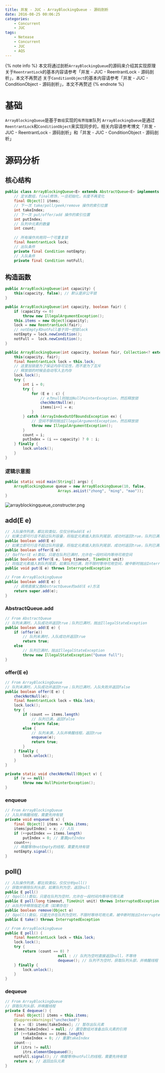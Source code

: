 ```yaml
---
title: 并发 - JUC - ArrayBlockingQueue - 源码剖析
date: 2016-08-25 00:06:25
categories:
    - Concurrent
    - JUC
tags:
    - Netease
    - Concurrent
    - JUC
    - AQS
---
```


{% note info %}
本文将通过剖析`ArrayBlockingQueue`的源码来介绍其实现原理
关于`ReentrantLock`的基本内容请参考「并发 - JUC - ReentrantLock - 源码剖析」，本文不再赘述
关于`ConditionObject`的基本内容请参考「并发 - JUC - ConditionObject - 源码剖析」，本文不再赘述
{% endnote %}

<!-- more -->

# 基础
`ArrayBlockingQueue`是基于`数组`实现的`有界阻塞`队列
`ArrayBlockingQueue`是通过`ReentrantLock`和`ConditionObject`来实现同步的，相关内容请参考博文「并发 - JUC - ReentrantLock - 源码剖析」和「并发 - JUC - ConditionObject - 源码剖析」

# 源码分析

## 核心结构
```Java
public class ArrayBlockingQueue<E> extends AbstractQueue<E> implements BlockingQueue<E>, java.io.Serializable {
    // 定长数组，final修饰，一旦初始化，长度不再变化
    final Object[] items;
    // 下一次 take/poll/peek/remove 操作的索引位置
    int takeIndex;
    // 下一次 put/offer/add 操作的索引位置
    int putIndex;
    // 队列中元素的数量
    int count;
    
    // 所有操作共用同一个可重复锁
    final ReentrantLock lock;
    // 出队条件
    private final Condition notEmpty;
    // 入队条件
    private final Condition notFull;
```

## 构造函数
```Java
public ArrayBlockingQueue(int capacity) {
    this(capacity, false); // 默认是非公平锁
}

public ArrayBlockingQueue(int capacity, boolean fair) {
    if (capacity <= 0)
        throw new IllegalArgumentException();
    this.items = new Object[capacity];
    lock = new ReentrantLock(fair);
    // notEmpty和notFull基于同一把锁lock
    notEmpty = lock.newCondition();
    notFull =  lock.newCondition();
}

public ArrayBlockingQueue(int capacity, boolean fair, Collection<? extends E> c) {
    this(capacity, fair);
    final ReentrantLock lock = this.lock;
    // 这里加锁是为了保证内存可见性，而不是为了互斥
    // 释放锁的时候会自动写入主内存
    lock.lock();
    try {
        int i = 0;
        try {
            for (E e : c) {
                // e为null则抛出NullPointerException，然后释放锁
                checkNotNull(e);
                items[i++] = e;
            }
        } catch (ArrayIndexOutOfBoundsException ex) {
            // 空间不够则抛出IllegalArgumentException，然后释放锁
            throw new IllegalArgumentException();
        }
        count = i;
        putIndex = (i == capacity) ? 0 : i;
    } finally {
        lock.unlock();
    }
}
```

### 逻辑示意图
```Java
public static void main(String[] args) {
    ArrayBlockingQueue queue = new ArrayBlockingQueue(10, false,
                        Arrays.asList("zhong", "ming", "mao"));
}
```
![arrayblockingqueue_constructer.png](http://otr5jjzeu.bkt.clouddn.com/arrayblockingqueue_constructer.png)

## add(E e)
```Java
// 入队操作列表，都比较类似，仅仅分析add(E e)
// 如果立即可行且不超过队列容量，将指定元素插入到队列尾部，成功时返回true，队列已满时抛出IllegalStateException
public boolean add(E e)
// 如果立即可行且不超过队列容量，将指定元素插入到队列尾部，成功时返回true，队列已满时返回false
public boolean offer(E e)
// 与offer(E e)类似，只是在队列已满时，允许在一段时间内等待可用空间
public boolean offer(E e, long timeout, TimeUnit unit)
// 将指定元素插入到队列尾部，如果队列已满，则不限时等待可用空间，被中断时抛出InterruptedException
public void put(E e) throws InterruptedException
```
```Java
// From ArrayBlockingQueue
public boolean add(E e) {
    // 调用直接父类AbstractQueue的add(E e)方法
    return super.add(e);
}
```

### AbstractQueue.add
```Java
// From AbstractQueue
// 队列未满时，入队成功并返回true；队列已满时，抛出IllegalStateException
public boolean add(E e) {
    if (offer(e))
        // 队列未满时，入队成功并返回true
        return true;
    else
        // 队列已满时，抛出IllegalStateException
        throw new IllegalStateException("Queue full");
}
```

### offer(E e)
```Java
// From ArrayBlockingQueue
// 队列未满时，入队成功并返回true；队列已满时，入队失败并返回false
public boolean offer(E e) {
    checkNotNull(e);
    final ReentrantLock lock = this.lock;
    lock.lock();
    try {
        if (count == items.length)
            // 队列已满，返回false
            return false;
        else {
            // 队列未满，入队并唤醒线程，返回true
            enqueue(e);
            return true;
        }
    } finally {
        lock.unlock();
    }
}
```
```Java
private static void checkNotNull(Object v) {
    if (v == null)
        throw new NullPointerException();
}
```

### enqueue
```Java
// From ArrayBlockingQueue
// 入队并唤醒线程，需要先持有锁
private void enqueue(E x) {
    final Object[] items = this.items;
    items[putIndex] = x; // 入队
    if (++putIndex == items.length)
        putIndex = 0; // 重置putIndex
    count++;
    // 唤醒等待notEmpty的线程，需要先持有锁
    notEmpty.signal(); 
}
```

## poll()
```Java
// 入队操作列表，都比较类似，仅仅分析poll()
// 获取并移除队列头部，如果队列为空，返回null
public E poll()
// 与poll()类似，只是在队列为空时，允许在一段时间内等待可用元素
public E poll(long timeout, TimeUnit unit) throws InterruptedException
// 从队列中移除指定元素（如果存在）
public boolean remove(Object o)
// 与poll()类似，只是允许在队列为空时，不限时等待可用元素，被中断时抛出InterruptedException
public E take() throws InterruptedException
```
```Java
// From ArrayBlockingQueue
public E poll() {
    final ReentrantLock lock = this.lock;
    lock.lock();
    try {
        return (count == 0) ? 
                        null : // 队列为空时直接返回null，不等待
                        dequeue(); // 队列不为空时，获取队列头部，并唤醒线程
    } finally {
        lock.unlock();
    }
}
```

### dequeue
```Java
// From ArrayBlockingQueue
// 获取队列头部，并唤醒线程
private E dequeue() {
    final Object[] items = this.items;
    @SuppressWarnings("unchecked")
    E x = (E) items[takeIndex]; // 暂存出队元素
    items[takeIndex] = null; // 置空数组对准备出队元素的引用
    if (++takeIndex == items.length)
        takeIndex = 0; // 重置takeIndex
    count--;
    if (itrs != null)
        itrs.elementDequeued();
    notFull.signal(); // 唤醒等待notFull的线程，需要先持有锁
    return x; // 返回出队元素
}
```

<!-- indicate-the-source -->


